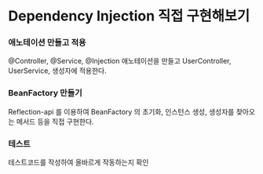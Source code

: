 # Dependency Injection 직접 구현해보기

### 애노테이션 만들고 적용
@Controller, @Service, @Injection 애노테이션을 만들고 UserController, UserService, 생성자에 적용한다.


### BeanFactory 만들기
Reflection-api 를 이용하여 BeanFactory 의 초기화, 인스턴스 생성, 생성자를 찾아오는 메서드 등을 직접 구현한다.


### 테스트
테스트코드를 작성하여 올바르게 작동하는지 확인
